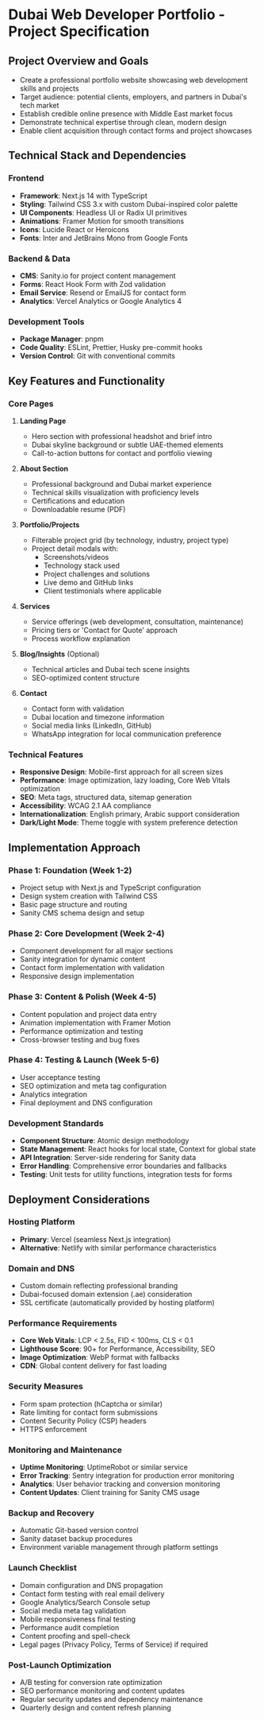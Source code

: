 # Dubai Web Developer Portfolio - Project Specification

## Project Overview and Goals
- Create a professional portfolio website showcasing web development skills and projects
- Target audience: potential clients, employers, and partners in Dubai's tech market
- Establish credible online presence with Middle East market focus
- Demonstrate technical expertise through clean, modern design
- Enable client acquisition through contact forms and project showcases

## Technical Stack and Dependencies

### Frontend
- **Framework**: Next.js 14 with TypeScript
- **Styling**: Tailwind CSS 3.x with custom Dubai-inspired color palette
- **UI Components**: Headless UI or Radix UI primitives
- **Animations**: Framer Motion for smooth transitions
- **Icons**: Lucide React or Heroicons
- **Fonts**: Inter and JetBrains Mono from Google Fonts

### Backend & Data
- **CMS**: Sanity.io for project content management
- **Forms**: React Hook Form with Zod validation
- **Email Service**: Resend or EmailJS for contact form
- **Analytics**: Vercel Analytics or Google Analytics 4

### Development Tools
- **Package Manager**: pnpm
- **Code Quality**: ESLint, Prettier, Husky pre-commit hooks
- **Version Control**: Git with conventional commits

## Key Features and Functionality

### Core Pages
1. **Landing Page**
   - Hero section with professional headshot and brief intro
   - Dubai skyline background or subtle UAE-themed elements
   - Call-to-action buttons for contact and portfolio viewing

2. **About Section**
   - Professional background and Dubai market experience
   - Technical skills visualization with proficiency levels
   - Certifications and education
   - Downloadable resume (PDF)

3. **Portfolio/Projects**
   - Filterable project grid (by technology, industry, project type)
   - Project detail modals with:
     - Screenshots/videos
     - Technology stack used
     - Project challenges and solutions
     - Live demo and GitHub links
     - Client testimonials where applicable

4. **Services**
   - Service offerings (web development, consultation, maintenance)
   - Pricing tiers or 'Contact for Quote' approach
   - Process workflow explanation

5. **Blog/Insights** (Optional)
   - Technical articles and Dubai tech scene insights
   - SEO-optimized content structure

6. **Contact**
   - Contact form with validation
   - Dubai location and timezone information
   - Social media links (LinkedIn, GitHub)
   - WhatsApp integration for local communication preference

### Technical Features
- **Responsive Design**: Mobile-first approach for all screen sizes
- **Performance**: Image optimization, lazy loading, Core Web Vitals optimization
- **SEO**: Meta tags, structured data, sitemap generation
- **Accessibility**: WCAG 2.1 AA compliance
- **Internationalization**: English primary, Arabic support consideration
- **Dark/Light Mode**: Theme toggle with system preference detection

## Implementation Approach

### Phase 1: Foundation (Week 1-2)
- Project setup with Next.js and TypeScript configuration
- Design system creation with Tailwind CSS
- Basic page structure and routing
- Sanity CMS schema design and setup

### Phase 2: Core Development (Week 2-4)
- Component development for all major sections
- Sanity integration for dynamic content
- Contact form implementation with validation
- Responsive design implementation

### Phase 3: Content & Polish (Week 4-5)
- Content population and project data entry
- Animation implementation with Framer Motion
- Performance optimization and testing
- Cross-browser testing and bug fixes

### Phase 4: Testing & Launch (Week 5-6)
- User acceptance testing
- SEO optimization and meta tag configuration
- Analytics integration
- Final deployment and DNS configuration

### Development Standards
- **Component Structure**: Atomic design methodology
- **State Management**: React hooks for local state, Context for global state
- **API Integration**: Server-side rendering for Sanity data
- **Error Handling**: Comprehensive error boundaries and fallbacks
- **Testing**: Unit tests for utility functions, integration tests for forms

## Deployment Considerations

### Hosting Platform
- **Primary**: Vercel (seamless Next.js integration)
- **Alternative**: Netlify with similar performance characteristics

### Domain and DNS
- Custom domain reflecting professional branding
- Dubai-focused domain extension (.ae) consideration
- SSL certificate (automatically provided by hosting platform)

### Performance Requirements
- **Core Web Vitals**: LCP < 2.5s, FID < 100ms, CLS < 0.1
- **Lighthouse Score**: 90+ for Performance, Accessibility, SEO
- **Image Optimization**: WebP format with fallbacks
- **CDN**: Global content delivery for fast loading

### Security Measures
- Form spam protection (hCaptcha or similar)
- Rate limiting for contact form submissions
- Content Security Policy (CSP) headers
- HTTPS enforcement

### Monitoring and Maintenance
- **Uptime Monitoring**: UptimeRobot or similar service
- **Error Tracking**: Sentry integration for production error monitoring
- **Analytics**: User behavior tracking and conversion monitoring
- **Content Updates**: Client training for Sanity CMS usage

### Backup and Recovery
- Automatic Git-based version control
- Sanity dataset backup procedures
- Environment variable management through platform settings

### Launch Checklist
- Domain configuration and DNS propagation
- Contact form testing with real email delivery
- Google Analytics/Search Console setup
- Social media meta tag validation
- Mobile responsiveness final testing
- Performance audit completion
- Content proofing and spell-check
- Legal pages (Privacy Policy, Terms of Service) if required

### Post-Launch Optimization
- A/B testing for conversion rate optimization
- SEO performance monitoring and content updates
- Regular security updates and dependency maintenance
- Quarterly design and content refresh planning
